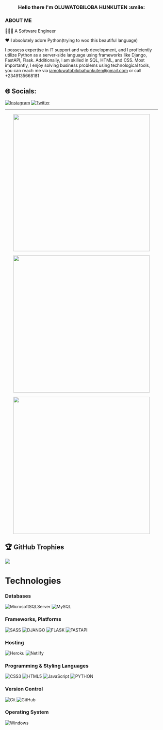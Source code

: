<!-- - [![Visitors](https://visitor-badge.glitch.me/badge?page_id=Oluwatobiloba777.visitor-badge)](https://github.com/Oluwatobiloba777) -->
<!-- <img width="0em" src="https://visitor-badge.glitch.me/badge?page_id=Oluwatobiloba777.visitor-badge" /> -->
<!-- [![](https://visitcount.itsvg.in/api?id=Oluwatobiloba777&icon=0&color=4)](https://visitcount.itsvg.in) -->
<h3 align="center">
	Hello there I'm OLUWATOBILOBA HUNKUTEN :smile:
</h3>


### ABOUT ME
👨🏾‍🏫 A Software Engineer

❤️ I absolutely adore Python(trying to woo this beautiful language)

 I possess expertise in IT support and web development, and I proficiently utilize Python as a server-side language using frameworks like Django, FastAPI, Flask. Additionally, I am skilled in SQL, HTML, and CSS. Most importantly, I enjoy solving business problems using technological tools, you can reach me via iamoluwatobilobahunkuten@gmail.com or call +2349135668181

## 🌐 Socials:
[![Instagram](https://img.shields.io/badge/Instagram-%23E4405F.svg?logo=Instagram&logoColor=white)](https://instagram.com/) [![Twitter](https://img.shields.io/badge/Twitter-%231DA1F2.svg?logo=Twitter&logoColor=white)](https://twitter.com/Mr_Hunkuten)

<hr>

<p align="center">
	<img width="450em" src="https://github-readme-stats.vercel.app/api?username=Oluwatobiloba777&show_icons=true&include_all_commits=true&count_private=true&hide_border=true&theme=gruvbox" />
</p>

<p align="center">
	<img width="450em" src="https://github-readme-streak-stats.herokuapp.com?user=Oluwatobiloba777&theme=gruvbox&hide_border=true&date_format=M%20j%5B%2C%20Y%5D)">
</p>


<p align="center">
	<img width="450em" src="https://github-readme-stats.vercel.app/api/top-langs/?username=Oluwatobiloba777&layout=compact&theme=gruvbox">
</p>

## 🏆 GitHub Trophies
![](https://github-profile-trophy.vercel.app/?username=Oluwatobiloba777&theme=radical&no-frame=false&no-bg=true&margin-w=4)

# Technologies

### Databases
![MicrosoftSQLServer](https://img.shields.io/badge/Microsoft%20SQL%20Sever-CC2927?style=for-the-badge&logo=microsoft%20sql%20server&logoColor=white)
![MySQL](https://img.shields.io/badge/mysql-%2300f.svg?style=for-the-badge&logo=mysql&logoColor=white)

### Frameworks, Platforms
![SASS](https://img.shields.io/badge/SASS-hotpink.svg?style=for-the-badge&logo=SASS&logoColor=white)
![DJANGO](https://img.shields.io/badge/framework-Django-darkgreen)
![FLASK](https://img.shields.io/badge/FLASK-FRAMEWORK)
![FASTAPI](https://img.shields.io/badge/FASTAPI-FRAMEWORK)


### Hosting
![Heroku](https://img.shields.io/badge/heroku-%23430098.svg?style=for-the-badge&logo=heroku&logoColor=white)
![Netlify](https://img.shields.io/badge/netlify-%23431348.svg?style=for-the-badge&logo=netlify&logoColor=white)

### Programming & Styling Languages
![CSS3](https://img.shields.io/badge/css3-%231572B6.svg?style=for-the-badge&logo=css3&logoColor=white)
![HTML5](https://img.shields.io/badge/html5-%23E34F26.svg?style=for-the-badge&logo=html5&logoColor=white)
![JavaScript](https://img.shields.io/badge/javascript-%23323330.svg?style=for-the-badge&logo=javascript&logoColor=%23F7DF1E)
![PYTHON](https://img.shields.io/badge/PYTHON-PYTHON-blue)


### Version Control
![Git](https://img.shields.io/badge/Git-F05032?style=for-the-badge&logo=git&logoColor=white)
![GitHub](https://img.shields.io/badge/GitHub-181717?style=for-the-badge&logo=github&logoColor=white)

### Operating System
![Windows](https://img.shields.io/badge/windows-F08032?style=for-the-badge&logo=windows&logoColor=white)

